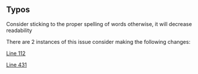 ## Typos

Consider sticking to the proper spelling of words otherwise, it will decrease readability

There are 2 instances of this issue
consider making the following changes:

[Line 112](https://github.com/code-423n4/2022-11-size/blob/main/src/SizeSealed.sol#L112)

[Line 431](https://github.com/code-423n4/2022-11-size/blob/main/src/SizeSealed.sol#L431)